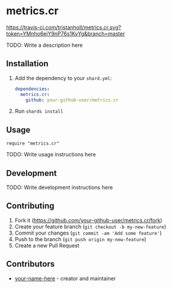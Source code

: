 # metrics.cr

https://travis-ci.com/tristanholl/metrics.cr.svg?token=YMnho6ejY9nP76s1KvYg&branch=master

TODO: Write a description here

## Installation

1. Add the dependency to your `shard.yml`:

   ```yaml
   dependencies:
     metrics.cr:
       github: your-github-user/metrics.cr
   ```

2. Run `shards install`

## Usage

```crystal
require "metrics.cr"
```

TODO: Write usage instructions here

## Development

TODO: Write development instructions here

## Contributing

1. Fork it (<https://github.com/your-github-user/metrics.cr/fork>)
2. Create your feature branch (`git checkout -b my-new-feature`)
3. Commit your changes (`git commit -am 'Add some feature'`)
4. Push to the branch (`git push origin my-new-feature`)
5. Create a new Pull Request

## Contributors

- [your-name-here](https://github.com/your-github-user) - creator and maintainer
